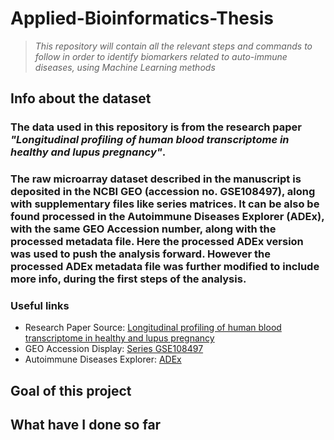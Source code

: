# Applied-Bioinformatics-Thesis

> *This repository will contain all the relevant steps and commands to follow in order to identify biomarkers related to auto-immune diseases, using Machine Learning methods*

## Info about the dataset

### The data used in this repository is from the research paper *"Longitudinal profiling of human blood transcriptome in healthy and lupus pregnancy"*.

### The raw microarray dataset described in the manuscript is deposited in the NCBI GEO (accession no. GSE108497), along with supplementary files like series matrices. It can be also be found processed in the Autoimmune Diseases Explorer (ADEx), with the same GEO Accession number, along with the processed metadata file. Here the processed ADEx version was used to push the analysis forward. However the processed ADEx metadata file was further modified to include more info, during the first steps of the analysis.

### Useful links

- Research Paper Source: [Longitudinal profiling of human blood transcriptome in healthy and lupus pregnancy](https://doi.org/10.1084/jem.20190185)
- GEO Accession Display: [Series GSE108497](https://www.ncbi.nlm.nih.gov/geo/query/acc.cgi?acc=GSE108497)
- Autoimmune Diseases Explorer: [ADEx](https://adex.genyo.es/)

## Goal of this project

## What have I done so far
